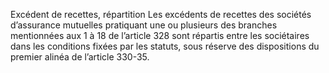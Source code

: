 Excédent de recettes, répartition
Les excédents de recettes des sociétés d’assurance mutuelles pratiquant une ou plusieurs des branches mentionnées aux 1 à 18 de l’article 328 sont répartis entre les sociétaires dans les conditions fixées par les statuts, sous réserve des dispositions du premier alinéa de l’article 330-35.